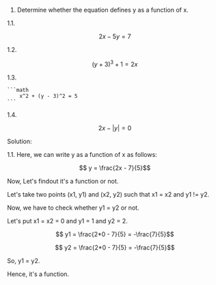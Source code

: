 
1. Determine whether the equation defines y as a function of x.


 1.1.
 
 ```math
    2x - 5y = 7
```

1.2.

```math
    (y + 3)^3 + 1 = 2x
```

1.3.
    
    ```math
        x^2 + (y - 3)^2 = 5
    ```

1.4.

```math
    2x - |y| = 0
```

Solution:

1.1. Here, we can write y as a function of x as follows:

```math
    y = \frac{2x - 7}{5}
```
Now, Let's findout it's a function or not.

Let's take two points (x1, y1) and (x2, y2) such that x1 = x2 and y1 != y2.

Now, we have to check whether y1 = y2 or not.

Let's put x1 = x2 = 0 and y1 = 1 and y2 = 2.

```math
    y1 = \frac{2*0 - 7}{5} = -\frac{7}{5}
```

```math
    y2 = \frac{2*0 - 7}{5} = -\frac{7}{5}
```

So, y1 = y2.

Hence, it's a function.


